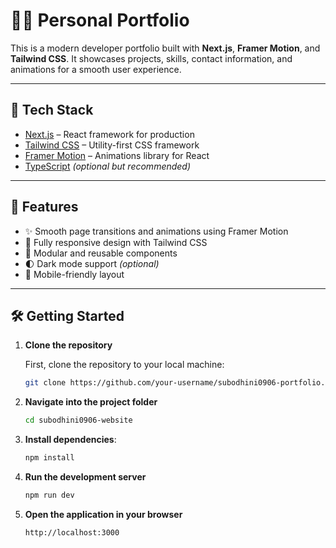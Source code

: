 # 🧑‍💻 Personal Portfolio

This is a modern developer portfolio built with **Next.js**, **Framer Motion**, and **Tailwind CSS**. It showcases projects, skills, contact information, and animations for a smooth user experience.

---

## 🚀 Tech Stack

- [Next.js](https://nextjs.org/) – React framework for production
- [Tailwind CSS](https://tailwindcss.com/) – Utility-first CSS framework
- [Framer Motion](https://www.framer.com/motion/) – Animations library for React
- [TypeScript](https://www.typescriptlang.org/) *(optional but recommended)*

---

## 📸 Features

- ✨ Smooth page transitions and animations using Framer Motion
- 🎨 Fully responsive design with Tailwind CSS
- 🧩 Modular and reusable components
- 🌓 Dark mode support *(optional)*
- 📱 Mobile-friendly layout

---

## 🛠️ Getting Started

1. **Clone the repository**

   First, clone the repository to your local machine:

   ```bash
   git clone https://github.com/your-username/subodhini0906-portfolio.git
2. **Navigate into the project folder**
   ```bash
   cd subodhini0906-website
4. **Install dependencies**:
   ```bash
   npm install
6. **Run the development server**
   ```bash
   npm run dev
8. **Open the application in your browser**
   ```bash
   http://localhost:3000
